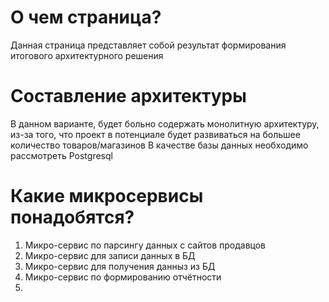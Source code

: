 # О чем страница? 

Данная страница представляет собой результат формирования итогового архитектурного решения

# Составление архитектуры
В данном варианте, будет больно содержать монолитную архитектуру, из-за того, что проект в потенциале будет развиваться на большее количество товаров/магазинов
В качестве базы данных необходимо рассмотреть Postgresql 

# Какие микросервисы понадобятся?
1. Микро-сервис по парсингу данных с сайтов продавцов 
2. Микро-сервис для записи данных в БД
3. Микро-сервис для получения данныз из БД
4. Микро-сервис по формированию отчётности
5. 
